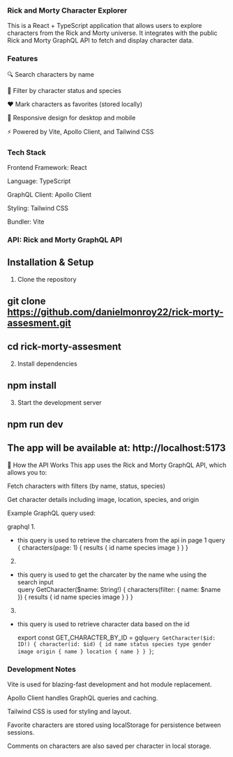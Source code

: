 ### Rick and Morty Character Explorer

This is a React + TypeScript application that allows users to explore characters from the Rick and Morty universe. It integrates with the public Rick and Morty GraphQL API to fetch and display character data.

### Features
🔍 Search characters by name

🎯 Filter by character status and species

❤️ Mark characters as favorites (stored locally)

📱 Responsive design for desktop and mobile

⚡ Powered by Vite, Apollo Client, and Tailwind CSS

### Tech Stack
Frontend Framework: React

Language: TypeScript

GraphQL Client: Apollo Client

Styling: Tailwind CSS

Bundler: Vite

### API: Rick and Morty GraphQL API

## Installation & Setup
1. Clone the repository
## git clone https://github.com/danielmonroy22/rick-morty-assesment.git
## cd rick-morty-assesment
2. Install dependencies
## npm install
3. Start the development server
## npm run dev
## The app will be available at: http://localhost:5173

📡 How the API Works
This app uses the Rick and Morty GraphQL API, which allows you to:

Fetch characters with filters (by name, status, species)

Get character details including image, location, species, and origin

Example GraphQL query used:

graphql
1. 
- this query is used to retrieve the charcaters from the api in page 1
query {
    characters(page: 1) {
      results {
        id
        name
        species
        image
      }
    }
  }
2. 
- this query is used to get the charcater by the name whe using the search input  
 query GetCharacter($name: String!) {
    characters(filter: { name: $name }) {
      results {
        id
        name
        species
        image
      }
    }
  }
3. 
- this query is used to retrieve character data based on the id

  export const GET_CHARACTER_BY_ID = gql`
  query GetCharacter($id: ID!) {
    character(id: $id) {
      id
      name
      status
      species
      type
      gender
      image
      origin {
        name
      }
      location {
        name
      }
    }
  }
`;


### Development Notes
Vite is used for blazing-fast development and hot module replacement.

Apollo Client handles GraphQL queries and caching.

Tailwind CSS is used for styling and layout.

Favorite characters are stored using localStorage for persistence between sessions.

Comments on characters are also saved per character in local storage.
